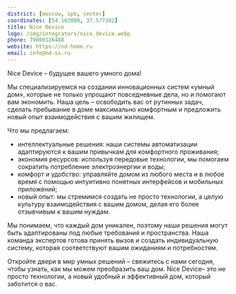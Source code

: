 ```yaml
---
district: [moscow, spb, center]
coordinates: [54.163080, 37.577382]
title: Nice Device
logo: /img/integrators/nice_device.webp
phone: 79800126488
website: https://nd-home.ru
email: info@nd-ss.ru
---
```


Nice Device – будущее вашего умного дома!

Мы специализируемся на создании инновационных систем «умный дом», которые не только упрощают повседневные дела, но и помогают вам экономить. Наша цель – освободить вас от рутинных задач, сделать пребывание в доме максимально комфортным и предложить новый опыт взаимодействия с вашим жилищем.

Что мы предлагаем:
* интеллектуальные решения: наши системы автоматизации адаптируются к вашим привычкам для комфортного проживания;
* экономия ресурсов: используя передовые технологии, мы помогаем сократить потребление электроэнергии и воды;
* комфорт и удобство: управляйте домом из любого места и в любое время с помощью интуитивно понятных интерфейсов и мобильных приложений;
* новый опыт: мы стремимся создать не просто технологии, а целую культуру взаимодействия с вашим домом, делая его более отзывчивым к вашим нуждам.

Мы понимаем, что каждый дом уникален, поэтому наши решения могут быть адаптированы под любые требования и пространства. Наша команда экспертов готова принять вызов и создать индивидуальную систему, которая соответствуют вашим ожиданиям и потребностям.

Откройте двери в мир умных решений – свяжитесь с нами сегодня, чтобы узнать, как мы можем преобразить ваш дом.
Nice Device– это не просто технологии, а новый удобный и эффективный дом, который заботится о вас.
